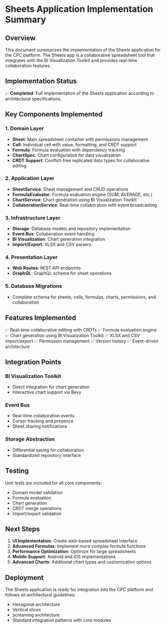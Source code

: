 # Sheets Application Implementation Summary

## Overview

This document summarizes the implementation of the Sheets application for the CPC platform. The Sheets app is a collaborative spreadsheet tool that integrates with the BI Visualization Toolkit and provides real-time collaboration features.

## Implementation Status

✅ **Completed**: Full implementation of the Sheets application according to architectural specifications.

## Key Components Implemented

### 1. Domain Layer
- **Sheet**: Main spreadsheet container with permissions management
- **Cell**: Individual cell with value, formatting, and CRDT support
- **Formula**: Formula evaluation with dependency tracking
- **ChartSpec**: Chart configuration for data visualization
- **CRDT Support**: Conflict-free replicated data types for collaborative editing

### 2. Application Layer
- **SheetService**: Sheet management and CRUD operations
- **FormulaEvaluator**: Formula evaluation engine (SUM, AVERAGE, etc.)
- **ChartService**: Chart generation using BI Visualization Toolkit
- **CollaborationService**: Real-time collaboration with event broadcasting

### 3. Infrastructure Layer
- **Storage**: Database models and repository implementation
- **Event Bus**: Collaboration event handling
- **BI Visualization**: Chart generation integration
- **Import/Export**: XLSX and CSV parsers

### 4. Presentation Layer
- **Web Routes**: REST API endpoints
- **GraphQL**: GraphQL schema for sheet operations

### 5. Database Migrations
- Complete schema for sheets, cells, formulas, charts, permissions, and collaboration

## Features Implemented

✅ Real-time collaborative editing with CRDTs
✅ Formula evaluation engine
✅ Chart generation using BI Visualization Toolkit
✅ XLSX and CSV import/export
✅ Permission management
✅ Version history
✅ Event-driven architecture

## Integration Points

### BI Visualization Toolkit
- Direct integration for chart generation
- Interactive chart support via Bevy

### Event Bus
- Real-time collaboration events
- Cursor tracking and presence
- Sheet sharing notifications

### Storage Abstraction
- Differential saving for collaboration
- Standardized repository interface

## Testing

Unit tests are included for all core components:
- Domain model validation
- Formula evaluation
- Chart generation
- CRDT merge operations
- Import/export validation

## Next Steps

1. **UI Implementation**: Create web-based spreadsheet interface
2. **Advanced Formulas**: Implement more complex formula functions
3. **Performance Optimization**: Optimize for large spreadsheets
4. **Mobile Support**: Android and iOS implementations
5. **Advanced Charts**: Additional chart types and customization options

## Deployment

The Sheets application is ready for integration into the CPC platform and follows all architectural guidelines:
- Hexagonal architecture
- Vertical slices
- screaming architecture
- Standard integration patterns with core modules